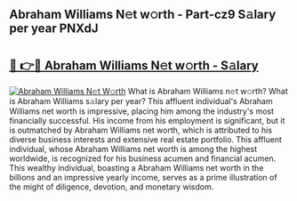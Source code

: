 ## Abraham Williams N𝚎t w𝚘rth - Part-cz9 S𝚊lary per year PNXdJ

# <h2><a href="http://gc11j59.nevu.top/?p=Abraham+Williams">🔗 👉🔴 Abraham Williams N𝚎t w𝚘rth - S𝚊lary</a></h2>

[![Abraham Williams N𝚎t W𝚘rth](https://i.imgur.com/Oavwk0R.jpeg)](http://gc11j59.nevu.top/?p=Abraham+Williams)
What is Abraham Williams n𝚎t w𝚘rth? What is Abraham Williams s𝚊lary per year?
This affluent individual's Abraham Williams net worth is impressive, placing him among the industry's most financially successful. His income from his employment is significant, but it is outmatched by Abraham Williams net worth, which is attributed to his diverse business interests and extensive real estate portfolio. This affluent individual, whose Abraham Williams net worth is among the highest worldwide, is recognized for his business acumen and financial acumen. This wealthy individual, boasting a Abraham Williams net worth in the billions and an impressive yearly income, serves as a prime illustration of the might of diligence, devotion, and monetary wisdom.
